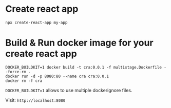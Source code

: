 # Create react app

```
npx create-react-app my-app
```

# Build & Run docker image for your create react app

```
DOCKER_BUILDKIT=1 docker build -t cra:0.0.1 -f multistage.Dockerfile --force-rm .
docker run -d -p 8080:80 --name cra cra:0.0.1
docker rm -f cra
```

`DOCKER_BUILDKIT=1` allows to use multiple dockerignore files.

Visit: `http://localhost:8080`